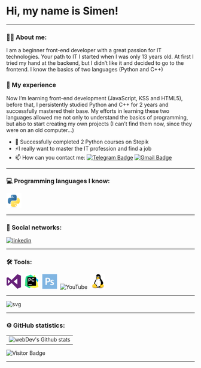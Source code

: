 
# Hi, my name is Simen!

---
### 👨‍💻 About me:

I am a beginner front-end developer with a great passion for IT technologies. Your path to IT
I started when I was only 13 years old. At first I tried my hand at the backend, but I didn’t like it and decided to go to the frontend. I know the basics of two languages (Python and C++)

### 🌱 My experience
Now I’m learning front-end development (JavaScript, KSS and HTML5), before that, I persistently studied Python and C++ for 2 years and successfully mastered their base. My efforts in learning these two languages allowed me not only to understand the basics of programming, but also to start creating my own projects (I can’t find them now, since they were on an old computer...)

- 🔭 Successfully completed 2 Python courses on Stepik
- ⚡I really want to master the IT profession and find a job
- 📫 How can you contact me:  [![Telegram Badge](https://img.shields.io/badge/-Cyud-blue?style=flat&logo=Telegram&logoColor=white)](https://t.me/Cyud2023) [![Gmail Badge](https://img.shields.io/badge/-Gmail-red?style=flat&logo=Gmail&logoColor=white)](mailto:cyud.2019@gmail.com)

---
### 💻 Programming languages I know:
<img src="https://github.com/devicons/devicon/blob/master/icons/python/python-original.svg" title="python" alt="python" width="40" height="40"/>&nbsp;

---
### 🤝 Social networks:
  <div id="badges">
    <a href="https://www.linkedin.com/in/simen-poiarkov-2b60b225b/" target="_blank">
      <img src="https://cdn-icons-png.flaticon.com/512/2504/2504799.png" width="40" height="40" alt="linkedin" />
    </a>

---
### 🛠 Tools:
<img src="https://github.com/devicons/devicon/blob/master/icons/visualstudio/visualstudio-plain.svg" title="visualstudio" alt="visualstudio" width="40" height="40"/>&nbsp;
<img src="https://github.com/devicons/devicon/blob/master/icons/pycharm/pycharm-original.svg" title="pycharm" alt="pycharm" width="40" height="40"/>&nbsp;
<img src="https://github.com/devicons/devicon/blob/master/icons/photoshop/photoshop-plain.svg" title="photoshop" alt="photoshop" width="40" height="40"/>&nbsp;
<img src="https://upload.wikimedia.org/wikipedia/commons/9/9e/YouTube_Logo_%282013-2017%29.svg" title="YouTube" alt="YouTube" width="40" height="40"/>&nbsp;
<img src="https://github.com/devicons/devicon/blob/master/icons/linux/linux-original.svg" title="linux" alt="linux" width="40" height="40"/>&nbsp;

---
![svg](https://github.com/FilimonovAlexey/FilimonovAlexey/blob/50be29f8a24667802c3fa5393c879a2db3caf641/assets/github-snake.svg)

---
### ⚙️ GitHub statistics:

<table>
  <tr>
    <td>
      <img align="left" src="http://github-readme-streak-stats.herokuapp.com?user=FilimonovAlexey&theme=dark&background=000000" alt="webDev's Github stats" />
    </td>
  </tr>
</table>

![Visitor Badge](https://visitor-badge.laobi.icu/badge?page_id=Cyud2007)

---
